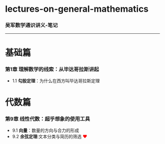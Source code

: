 # lectures-on-general-mathematics
### 吴军数学通识讲义-笔记
---

# 基础篇
### 第1章 理解数学的线索：从毕达哥拉斯讲起  
* 1.1  __勾股定理__：为什么在西方叫毕达哥拉斯定理

# 代数篇
### 第9章 线性代数：超乎想象的使用工具  
* 9.1 __向量__：数量的方向与合力的形成
* 9.2 __余弦定理__:文本分类与简历的筛选 <font color='red'> ♥ </font>

